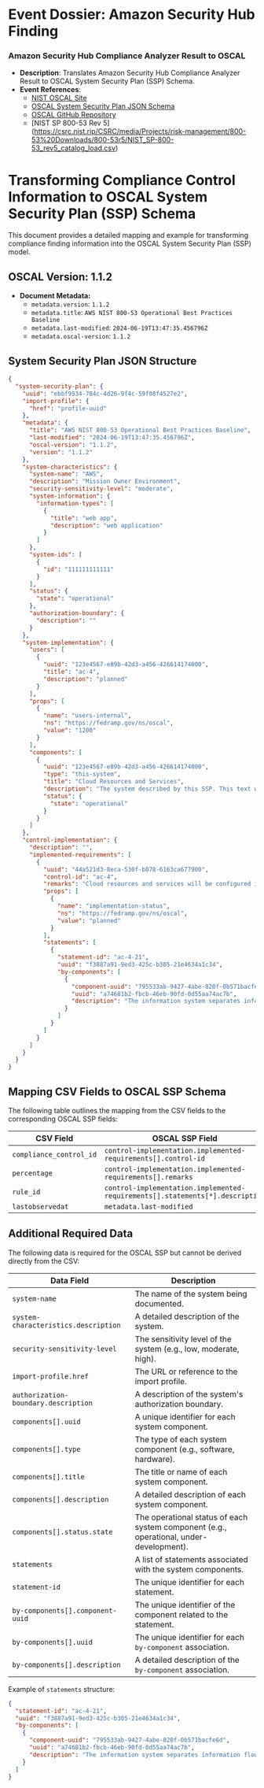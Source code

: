 
# Event Dossier: Amazon Security Hub Finding

### Amazon Security Hub Compliance Analyzer Result to OSCAL
- **Description**: Translates Amazon Security Hub Compliance Analyzer Result to OSCAL System Security Plan (SSP) Schema.
- **Event References**:
    - [NIST OSCAL Site](https://pages.nist.gov/OSCAL/)
    - [OSCAL System Security Plan JSON Schema](https://pages.nist.gov/OSCAL-Reference/models/v1.1.2/system-security-plan/json-reference/)
    - [OSCAL GitHub Repository](https://github.com/usnistgov/OSCAL)
    - [NIST SP 800-53 Rev 5] (https://csrc.nist.rip/CSRC/media/Projects/risk-management/800-53%20Downloads/800-53r5/NIST_SP-800-53_rev5_catalog_load.csv)

# Transforming Compliance Control Information to OSCAL System Security Plan (SSP) Schema

This document provides a detailed mapping and example for transforming compliance finding information into the OSCAL System Security Plan (SSP) model.

## OSCAL Version: 1.1.2

- **Document Metadata:**
  - `metadata.version`: `1.1.2`
  - `metadata.title`: `AWS NIST 800-53 Operational Best Practices Baseline`
  - `metadata.last-modified`: `2024-06-19T13:47:35.456796Z`
  - `metadata.oscal-version`: `1.1.2`

## System Security Plan JSON Structure

```json
{
  "system-security-plan": {
    "uuid": "ebbf9534-784c-4d26-9f4c-59f08f4527e2",
    "import-profile": {
      "href": "profile-uuid"
    },
    "metadata": {
      "title": "AWS NIST 800-53 Operational Best Practices Baseline",
      "last-modified": "2024-06-19T13:47:35.456796Z",
      "oscal-version": "1.1.2",
      "version": "1.1.2"
    },
    "system-characteristics": {
      "system-name": "AWS",
      "description": "Mission Owner Environment",
      "security-sensitivity-level": "moderate",
      "system-information": {
        "information-types": [
          {
            "title": "web app",
            "description": "web application"
          }
        ]
      },
      "system-ids": [
        {
          "id": "111111111111"
        }
      ],
      "status": {
        "state": "operational"
      },
      "authorization-boundary": {
        "description": ""
      }
    },
    "system-implementation": {
      "users": [
        {
          "uuid": "123e4567-e89b-42d3-a456-426614174000",
          "title": "ac-4",
          "description": "planned"
        }
      ],
      "props": [
        {
          "name": "users-internal",
          "ns": "https://fedramp.gov/ns/oscal",
          "value": "1200"
        }
      ],
      "components": [
        {
          "uuid": "123e4567-e89b-42d3-a456-426614174000",
          "type": "this-system",
          "title": "Cloud Resources and Services",
          "description": "The system described by this SSP. This text was auto-generated by the OSCAL M3-RC1 data upgrade converter.",
          "status": {
            "state": "operational"
          }
        }
      ]
    },
    "control-implementation": {
      "description": "",
      "implemented-requirements": [
        {
          "uuid": "44a521d3-8eca-530f-b078-6163ca677900",
          "control-id": "ac-4",
          "remarks": "Cloud resources and services will be configured in accordance with AWS NIST SP 800-53 Operational Best Practices and EC2.15, S3.2, Lambda.1, EC2.30, SSM.4, Opensearch.3, EC2.13, Lambda.3, S3.8, EC2.9, Opensearch.8, EC2.18, S3.3, EC2.1, EC2.2, EC2.29, Opensearch.2, S3.5, S3.1, RDS.1 to best align with NIST SP 800-53 control AC-4",
          "props": [
            {
              "name": "implementation-status",
              "ns": "https://fedramp.gov/ns/oscal",
              "value": "planned"
            }
          ],
          "statements": [
            {
              "statement-id": "ac-4-21",
              "uuid": "f3887a91-9ed3-425c-b305-21e4634a1c34",
              "by-components": [
                {
                  "component-uuid": "795533ab-9427-4abe-820f-0b571bacfe6d",
                  "uuid": "a74681b2-fbcb-46eb-90fd-0d55aa74ac7b",
                  "description": "The information system separates information flows logically or physically using [Assignment: organization-defined mechanisms and/or techniques] to accomplish [Assignment: organization-defined required separations by types of information]."
                }
              ]
            }
          ]
        }
      ]
    }
  }
}
```

## Mapping CSV Fields to OSCAL SSP Schema

The following table outlines the mapping from the CSV fields to the corresponding OSCAL SSP fields:

| CSV Field                  | OSCAL SSP Field                                                                |
|----------------------------|--------------------------------------------------------------------------------|
| `compliance_control_id`    | `control-implementation.implemented-requirements[].control-id`                 |
| `percentage`               | `control-implementation.implemented-requirements[].remarks`                    |
| `rule_id`                  | `control-implementation.implemented-requirements[].statements[*].description`  |
| `lastobservedat`           | `metadata.last-modified`                                                       |

## Additional Required Data

The following data is required for the OSCAL SSP but cannot be derived directly from the CSV:

| Data Field                          | Description                                                                                   |
|-------------------------------------|-----------------------------------------------------------------------------------------------|
| `system-name`                       | The name of the system being documented.                                                      |
| `system-characteristics.description`| A detailed description of the system.                                                         |
| `security-sensitivity-level`        | The sensitivity level of the system (e.g., low, moderate, high).                              |
| `import-profile.href`               | The URL or reference to the import profile.                                                   |
| `authorization-boundary.description`| A description of the system's authorization boundary.                                         |
| `components[].uuid`                 | A unique identifier for each system component.                                                |
| `components[].type`                 | The type of each system component (e.g., software, hardware).                                 |
| `components[].title`                | The title or name of each system component.                                                   |
| `components[].description`          | A detailed description of each system component.                                              |
| `components[].status.state`         | The operational status of each system component (e.g., operational, under-development).       |
| `statements`                        | A list of statements associated with the system components.                                   |
| `statement-id`                      | The unique identifier for each statement.                                                     |
| `by-components[].component-uuid`    | The unique identifier of the component related to the statement.                              |
| `by-components[].uuid`              | The unique identifier for each `by-component` association.                                    |
| `by-components[].description`       | A detailed description of the `by-component` association.                                     |

Example of `statements` structure:

```json
{
  "statement-id": "ac-4-21",
  "uuid": "f3887a91-9ed3-425c-b305-21e4634a1c34",
  "by-components": [
    {
      "component-uuid": "795533ab-9427-4abe-820f-0b571bacfe6d",
      "uuid": "a74681b2-fbcb-46eb-90fd-0d55aa74ac7b",
      "description": "The information system separates information flows logically or physically using [Assignment: organization-defined mechanisms and/or techniques] to accomplish [Assignment: organization-defined required separations by types of information]."
    }
  ]
}
```
